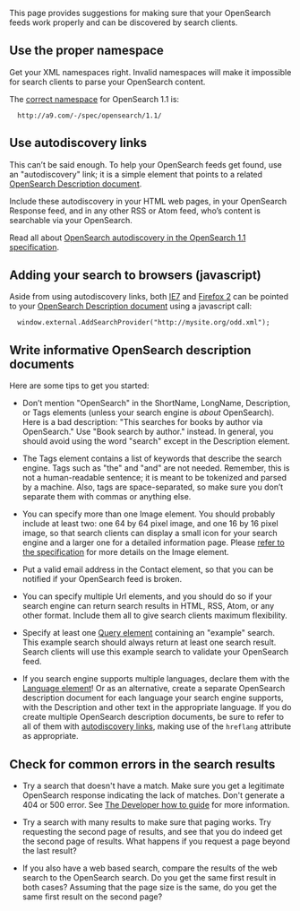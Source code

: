 This page provides suggestions for making sure that your OpenSearch
feeds work properly and can be discovered by search clients.

## Use the proper namespace

Get your XML namespaces right. Invalid namespaces will make it
impossible for search clients to parse your OpenSearch content.

The [correct
namespace](Specifications/OpenSearch/1.1#Namespace "wikilink") for
OpenSearch 1.1 is:

`  http://a9.com/-/spec/opensearch/1.1/`

## Use autodiscovery links

This can’t be said enough. To help your OpenSearch feeds get found, use
an "autodiscovery" link; it is a simple <link> element that points to a
related [OpenSearch Description
document](Specifications/OpenSearch/1.1#OpenSearch_description_document "wikilink").

Include these autodiscovery in your HTML web pages, in your OpenSearch
Response feed, and in any other RSS or Atom feed, who’s content is
searchable via your OpenSearch.

Read all about [OpenSearch autodiscovery in the OpenSearch 1.1
specification](Specifications/OpenSearch/1.1#Autodiscovery "wikilink").

## Adding your search to browsers (javascript)

Aside from using autodiscovery links, both
[IE7](http://msdn2.microsoft.com/en-us/library/Aa744112.aspx) and
[Firefox 2](http://developer.mozilla.org/en/docs/Adding_search_engines_from_web_pages)
can be pointed to your [OpenSearch Description
document](Specifications/OpenSearch/1.1#OpenSearch_description_document "wikilink")
using a javascript call:

``` 
  window.external.AddSearchProvider("http://mysite.org/odd.xml");
```

## Write informative OpenSearch description documents

Here are some tips to get you started:

  - Don’t mention "OpenSearch" in the ShortName, LongName, Description,
    or Tags elements (unless your search engine is *about* OpenSearch).
    Here is a bad description: "This searches for books by author via
    OpenSearch." Use "Book search by author." instead. In general, you
    should avoid using the word "search" except in the Description
    element.

<!-- end list -->

  - The Tags element contains a list of keywords that describe the
    search engine. Tags such as "the" and "and" are not needed.
    Remember, this is not a human-readable sentence; it is meant to be
    tokenized and parsed by a machine. Also, tags are space-separated,
    so make sure you don’t separate them with commas or anything else.

<!-- end list -->

  - You can specify more than one Image element. You should probably
    include at least two: one 64 by 64 pixel image, and one 16 by 16
    pixel image, so that search clients can display a small icon for
    your search engine and a larger one for a detailed information page.
    Please [refer to the
    specification](Specifications/OpenSearch/1.1#The_.22Image.22_element "wikilink")
    for more details on the Image element.

<!-- end list -->

  - Put a valid email address in the Contact element, so that you can be
    notified if your OpenSearch feed is broken.

<!-- end list -->

  - You can specify multiple Url elements, and you should do so if your
    search engine can return search results in HTML, RSS, Atom, or any
    other format. Include them all to give search clients maximum
    flexibility.

<!-- end list -->

  - Specify at least one [Query
    element](Specifications/OpenSearch/1.1#The_.22Query.22_element "wikilink")
    containing an "example" search. This example search should always
    return at least one search result. Search clients will use this
    example search to validate your OpenSearch feed.

<!-- end list -->

  - If you search engine supports multiple languages, declare them with
    the [Language
    element](Specifications/OpenSearch/1.1#The_.22Language.22_element "wikilink")\!
    Or as an alternative, create a separate OpenSearch description
    document for each language your search engine supports, with the
    Description and other text in the appropriate language. If you do
    create multiple OpenSearch description documents, be sure to refer
    to all of them with [autodiscovery
    links](Specifications/OpenSearch/1.1#Autodiscovery "wikilink"),
    making use of the `hreflang` attribute as appropriate.

## Check for common errors in the search results

  - Try a search that doesn't have a match. Make sure you get a
    legitimate OpenSearch response indicating the lack of matches. Don't
    generate a 404 or 500 error. See [The Developer how to
    guide](Documentation/Developer_how_to_guide#How_to_indicate_errors "wikilink")
    for more information.

<!-- end list -->

  - Try a search with many results to make sure that paging works. Try
    requesting the second page of results, and see that you do indeed
    get the second page of results. What happens if you request a page
    beyond the last result?

<!-- end list -->

  - If you also have a web based search, compare the results of the web
    search to the OpenSearch search. Do you get the same first result in
    both cases? Assuming that the page size is the same, do you get the
    same first result on the second page?

